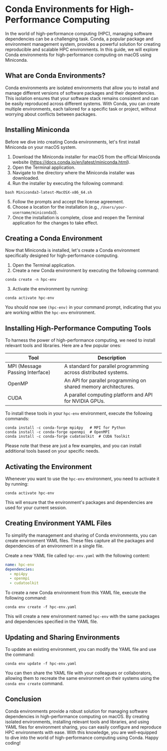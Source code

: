 # Conda Environments for High-Performance Computing

In the world of high-performance computing (HPC), managing software dependencies can be a challenging task. Conda, a popular package and environment management system, provides a powerful solution for creating reproducible and scalable HPC environments. In this guide, we will explore Conda environments for high-performance computing on macOS using Miniconda.

## What are Conda Environments?

Conda environments are isolated environments that allow you to install and manage different versions of software packages and their dependencies. This isolation ensures that your software stack remains consistent and can be easily reproduced across different systems. With Conda, you can create multiple environments, each tailored for a specific task or project, without worrying about conflicts between packages.

## Installing Miniconda

Before we dive into creating Conda environments, let's first install Miniconda on your macOS system.

1. Download the Miniconda installer for macOS from the official Miniconda website (https://docs.conda.io/en/latest/miniconda.html).
2. Open the Terminal application.
3. Navigate to the directory where the Miniconda installer was downloaded.
4. Run the installer by executing the following command:

```
bash Miniconda3-latest-MacOSX-x86_64.sh
```

5. Follow the prompts and accept the license agreement.
6. Choose a location for the installation (e.g., `/Users/your-username/miniconda3`).
7. Once the installation is complete, close and reopen the Terminal application for the changes to take effect.

## Creating a Conda Environment

Now that Miniconda is installed, let's create a Conda environment specifically designed for high-performance computing.

1. Open the Terminal application.
2. Create a new Conda environment by executing the following command:

```
conda create -n hpc-env
```

3. Activate the environment by running:

```
conda activate hpc-env
```

You should now see `(hpc-env)` in your command prompt, indicating that you are working within the `hpc-env` environment.

## Installing High-Performance Computing Tools

To harness the power of high-performance computing, we need to install relevant tools and libraries. Here are a few popular ones:

| Tool                | Description                                             |
|---------------------|---------------------------------------------------------|
| MPI (Message Passing Interface)  | A standard for parallel programming across distributed systems. |
| OpenMP              | An API for parallel programming on shared memory architectures. |
| CUDA                | A parallel computing platform and API for NVIDIA GPUs.   |

To install these tools in your `hpc-env` environment, execute the following commands:

```
conda install -c conda-forge mpi4py   # MPI for Python
conda install -c conda-forge openmpi  # OpenMPI
conda install -c conda-forge cudatoolkit  # CUDA Toolkit
```

Please note that these are just a few examples, and you can install additional tools based on your specific needs.

## Activating the Environment

Whenever you want to use the `hpc-env` environment, you need to activate it by running:

```
conda activate hpc-env
```

This will ensure that the environment's packages and dependencies are used for your current session.

## Creating Environment YAML Files

To simplify the management and sharing of Conda environments, you can create environment YAML files. These files capture all the packages and dependencies of an environment in a single file.

Create a new YAML file called `hpc-env.yaml` with the following content:

```yaml
name: hpc-env
dependencies:
  - mpi4py
  - openmpi
  - cudatoolkit
```

To create a new Conda environment from this YAML file, execute the following command:

```
conda env create -f hpc-env.yaml
```

This will create a new environment named `hpc-env` with the same packages and dependencies specified in the YAML file.

## Updating and Sharing Environments

To update an existing environment, you can modify the YAML file and use the command:

```
conda env update -f hpc-env.yaml
```

You can then share the YAML file with your colleagues or collaborators, allowing them to recreate the same environment on their systems using the `conda env create` command.

## Conclusion

Conda environments provide a robust solution for managing software dependencies in high-performance computing on macOS. By creating isolated environments, installing relevant tools and libraries, and using YAML files for environment sharing, you can easily configure and reproduce HPC environments with ease. With this knowledge, you are well-equipped to dive into the world of high-performance computing using Conda. Happy coding!